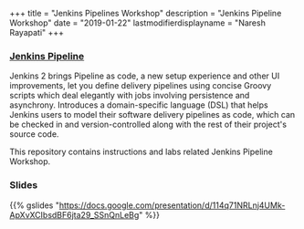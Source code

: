 +++
title = "Jenkins Pipelines Workshop"
description = "Jenkins Pipeline Workshop"
date = "2019-01-22"
lastmodifierdisplayname = "Naresh Rayapati"
+++

### [Jenkins Pipeline](https://jenkins.io/doc/book/pipeline/)

Jenkins 2 brings Pipeline as code, a new setup experience and other UI improvements, let you define delivery pipelines using concise Groovy scripts which deal elegantly with jobs involving persistence and asynchrony. Introduces a domain-specific language (DSL) that helps Jenkins users to model their software delivery pipelines as code, which can be checked in and version-controlled along with the rest of their project's source code.

This repository contains instructions and labs related Jenkins Pipeline Workshop.

### Slides

{{% gslides "https://docs.google.com/presentation/d/114q71NRLnj4UMk-ApXvXCIbsdBF6jta29_SSnQnLeBg" %}}
